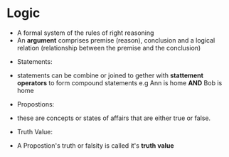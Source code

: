 # Logic

- A formal system of the rules of right reasoning
- An **argument** comprises premise (reason), conclusion and a logical relation (relationship between the premise and the conclusion)


* Statements:
 - statements can be combine or joined to gether with **stattement operators** to form compound statements
 e.g Ann is home **AND** Bob is home
 
 * Propostions:
 - 	these are concepts or states of affairs that are either true or false.

 * Truth Value:
 - A Propostion's truth or falsity is called it's **truth value**
 